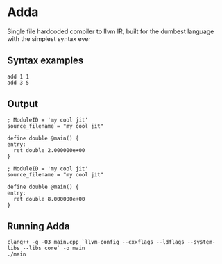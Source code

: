 # Adda

Single file hardcoded compiler to llvm IR, built for the dumbest language with the simplest syntax ever
## Syntax examples
```
add 1 1
add 3 5
```
## Output
```
; ModuleID = 'my cool jit'
source_filename = "my cool jit"

define double @main() {
entry:
  ret double 2.000000e+00
}

; ModuleID = 'my cool jit'
source_filename = "my cool jit"

define double @main() {
entry:
  ret double 8.000000e+00
}

```

## Running Adda
```
clang++ -g -O3 main.cpp `llvm-config --cxxflags --ldflags --system-libs --libs core` -o main
./main
```
